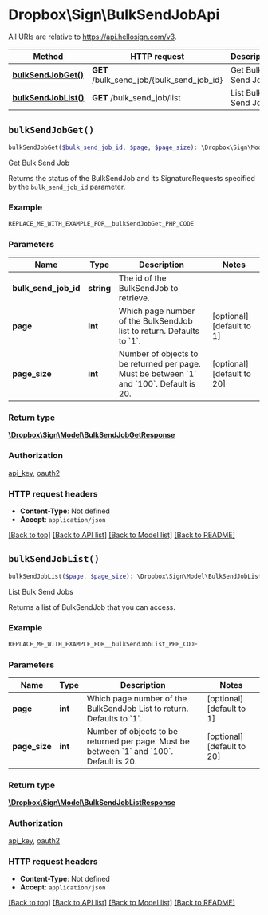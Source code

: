 # Dropbox\Sign\BulkSendJobApi

All URIs are relative to https://api.hellosign.com/v3.

| Method | HTTP request | Description |
| ------------- | ------------- | ------------- |
| [**bulkSendJobGet()**](BulkSendJobApi.md#bulkSendJobGet) | **GET** /bulk_send_job/{bulk_send_job_id} | Get Bulk Send Job |
| [**bulkSendJobList()**](BulkSendJobApi.md#bulkSendJobList) | **GET** /bulk_send_job/list | List Bulk Send Jobs |


## `bulkSendJobGet()`

```php
bulkSendJobGet($bulk_send_job_id, $page, $page_size): \Dropbox\Sign\Model\BulkSendJobGetResponse
```
Get Bulk Send Job

Returns the status of the BulkSendJob and its SignatureRequests specified by the `bulk_send_job_id` parameter.

### Example

```php
REPLACE_ME_WITH_EXAMPLE_FOR__bulkSendJobGet_PHP_CODE
```

### Parameters

|Name | Type | Description  | Notes |
| ------------- | ------------- | ------------- | ------------- |
| **bulk_send_job_id** | **string**| The id of the BulkSendJob to retrieve. | |
| **page** | **int**| Which page number of the BulkSendJob list to return. Defaults to &#x60;1&#x60;. | [optional] [default to 1] |
| **page_size** | **int**| Number of objects to be returned per page. Must be between &#x60;1&#x60; and &#x60;100&#x60;. Default is 20. | [optional] [default to 20] |

### Return type

[**\Dropbox\Sign\Model\BulkSendJobGetResponse**](../Model/BulkSendJobGetResponse.md)

### Authorization

[api_key](../../README.md#api_key), [oauth2](../../README.md#oauth2)

### HTTP request headers

- **Content-Type**: Not defined
- **Accept**: `application/json`

[[Back to top]](#) [[Back to API list]](../../README.md#endpoints)
[[Back to Model list]](../../README.md#models)
[[Back to README]](../../README.md)

## `bulkSendJobList()`

```php
bulkSendJobList($page, $page_size): \Dropbox\Sign\Model\BulkSendJobListResponse
```
List Bulk Send Jobs

Returns a list of BulkSendJob that you can access.

### Example

```php
REPLACE_ME_WITH_EXAMPLE_FOR__bulkSendJobList_PHP_CODE
```

### Parameters

|Name | Type | Description  | Notes |
| ------------- | ------------- | ------------- | ------------- |
| **page** | **int**| Which page number of the BulkSendJob List to return. Defaults to &#x60;1&#x60;. | [optional] [default to 1] |
| **page_size** | **int**| Number of objects to be returned per page. Must be between &#x60;1&#x60; and &#x60;100&#x60;. Default is 20. | [optional] [default to 20] |

### Return type

[**\Dropbox\Sign\Model\BulkSendJobListResponse**](../Model/BulkSendJobListResponse.md)

### Authorization

[api_key](../../README.md#api_key), [oauth2](../../README.md#oauth2)

### HTTP request headers

- **Content-Type**: Not defined
- **Accept**: `application/json`

[[Back to top]](#) [[Back to API list]](../../README.md#endpoints)
[[Back to Model list]](../../README.md#models)
[[Back to README]](../../README.md)
